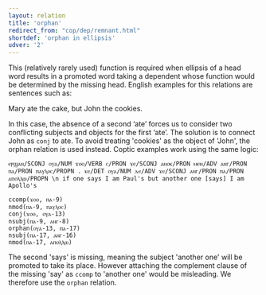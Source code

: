```yaml
---
layout: relation
title: 'orphan'
redirect_from: "cop/dep/remnant.html"
shortdef: 'orphan in ellipsis'
udver: '2'
---
```


This (relatively rarely used) function is required when ellipsis of a head word results in a promoted word taking a dependent whose function would be determined by the missing head. English examples for this relations are sentences such as:

Mary ate the cake, but John the cookies.

In this case, the absence of a second ‘ate’ forces us to consider two conflicting subjects and objects for the first ‘ate’. The solution is to connect John as `conj` to ate. To avoid treating 'cookies' as the object of 'John', the orphan relation is used instead. Coptic examples work using the same logic:

~~~ sdparse
ⲉⲣϣⲁⲛ/SCONJ ⲟⲩⲁ/NUM ϫⲟⲟ/VERB ⲥ/PRON ϫⲉ/SCONJ ⲁⲛⲟⲕ/PRON ⲙⲉⲛ/ADV ⲁⲛⲅ/PRON ⲡⲁ/PRON ⲡⲁⲩⲗⲟⲥ/PROPN . ⲕⲉ/DET ⲟⲩⲁ/NUM ⲇⲉ/ADV ϫⲉ/SCONJ ⲁⲛⲅ/PRON ⲡⲁ/PRON ⲁⲡⲟⲗⲗⲱ/PROPN \n if one says I am Paul's but another one [says] I am Apollo's

ccomp(ϫⲟⲟ, ⲡⲁ-9)
nmod(ⲡⲁ-9, ⲡⲁⲩⲗⲟⲥ)
conj(ϫⲟⲟ, ⲟⲩⲁ-13)
nsubj(ⲡⲁ-9, ⲁⲛⲅ-8)
orphan(ⲟⲩⲁ-13, ⲡⲁ-17)
nsubj(ⲡⲁ-17, ⲁⲛⲅ-16)
nmod(ⲡⲁ-17, ⲁⲡⲟⲗⲗⲱ)

~~~

The second 'says' is missing, meaning the subject 'another one' will be promoted to take its place. However attaching the complement clause of the missing 'say' as `ccomp` to 'another one' would be misleading. We therefore use the `orphan` relation.


<!-- Interlanguage links updated Po 6. listopadu 2023, 21:43:22 CET -->

